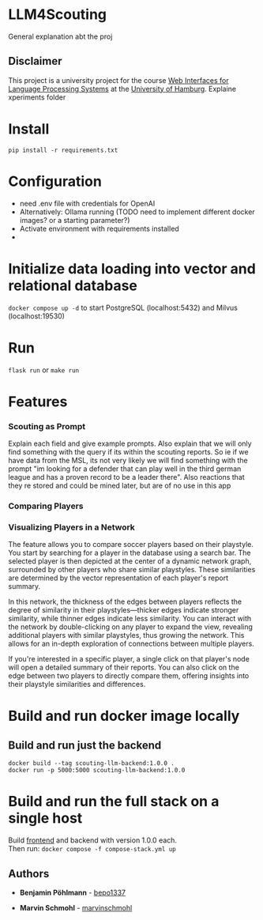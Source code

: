 # LLM4Scouting
General explanation abt the proj

## Disclaimer 
This project is a university project for the course [Web Interfaces for Language Processing Systems](https://www.inf.uni-hamburg.de/en/inst/ab/lt/teaching/ma-projects/master-project-web-interfaces.html) at the [University of Hamburg](https://www.uni-hamburg.de/).
Explaine xperiments folder
# Install 
`pip install -r requirements.txt`

# Configuration
- need .env file with credentials for OpenAI
- Alternatively: Ollama running (TODO need to implement different docker images? or a starting parameter?)
- Activate environment with requirements installed 
- 
# Initialize data loading into vector and relational database
`docker compose up -d` to start PostgreSQL (localhost:5432) and Milvus (localhost:19530)
# Run
`flask run` or `make run`

# Features
### Scouting as Prompt
Explain each field and give example prompts. Also explain that we will only find something with the query if its within the scouting reports. So ie if we have data from the MSL, its not very likely we will find something with the prompt "im looking for a defender that can play well in the third german league and has a proven record to be a leader there". Also reactions that they re stored and could be mined later, but are of no use in this app 
### Comparing Players
### Visualizing Players in a Network
The feature allows you to compare soccer players based on their playstyle. You start by searching for a player in the database using a search bar. The selected player is then depicted at the center of a dynamic network graph, surrounded by other players who share similar playstyles. These similarities are determined by the vector representation of each player's report summary.

In this network, the thickness of the edges between players reflects the degree of similarity in their playstyles—thicker edges indicate stronger similarity, while thinner edges indicate less similarity. You can interact with the network by double-clicking on any player to expand the view, revealing additional players with similar playstyles, thus growing the network. This allows for an in-depth exploration of connections between multiple players.

If you're interested in a specific player, a single click on that player's node will open a detailed summary of their reports. You can also click on the edge between two players to directly compare them, offering insights into their playstyle similarities and differences.

# Build and run docker image locally

## Build and run just the backend
`docker build --tag scouting-llm-backend:1.0.0 .` \
`docker run -p 5000:5000 scouting-llm-backend:1.0.0`

# Build and run the full stack on a single host
Build [frontend](https://github.com/bepo1337/scouting-llm-frontend) and backend with version 1.0.0 each. \
Then run:
`docker compose -f compose-stack.yml up`

## Authors

* **Benjamin Pöhlmann** - [bepo1337](https://github.com/bepo1337)

* **Marvin Schmohl**    - [marvinschmohl](https://github.com/marvinschmohl)
